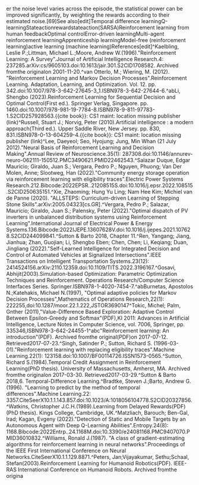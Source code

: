 er the noise level varies across the episode, the statistical power can be improved significantly, by weighting the rewards according to their estimated noise.[69]See also[edit]Temporal difference learningQ-learningStateactionrewardstateaction(SARSA)Reinforcement learning from human feedbackOptimal controlError-driven learningMulti-agent reinforcement learningApprenticeship learningModel-free (reinforcement learning)active learning (machine learning)References[edit]^Kaelbling, Leslie P.;Littman, Michael L.;Moore, Andrew W.(1996)."Reinforcement Learning: A Survey".Journal of Artificial Intelligence Research.4: 237285.arXiv:cs/9605103.doi:10.1613/jair.301.S2CID1708582. Archived fromthe originalon 2001-11-20.^van Otterlo, M.; Wiering, M. (2012). "Reinforcement Learning and Markov Decision Processes".Reinforcement Learning. Adaptation, Learning, and Optimization. Vol. 12. pp. 342.doi:10.1007/978-3-642-27645-3_1.ISBN978-3-642-27644-6.^abLi, Shengbo (2023).Reinforcement Learning for Sequential Decision and Optimal Control(First ed.). Springer Verlag, Singapore. pp. 1460.doi:10.1007/978-981-19-7784-8.ISBN978-9-811-97783-1.S2CID257928563.{{cite book}}: CS1 maint: location missing publisher (link)^Russell, Stuart J.; Norvig, Peter (2010).Artificial intelligence : a modern approach(Third ed.). Upper Saddle River, New Jersey. pp. 830, 831.ISBN978-0-13-604259-4.{{cite book}}: CS1 maint: location missing publisher (link)^Lee, Daeyeol; Seo, Hyojung; Jung, Min Whan (21 July 2012)."Neural Basis of Reinforcement Learning and Decision Making".Annual Review of Neuroscience.35(1): 287308.doi:10.1146/annurev-neuro-062111-150512.PMC3490621.PMID22462543.^Salazar Duque, Edgar Mauricio; Giraldo, Juan S.; Vergara, Pedro P.; Nguyen, Phuong; Van Der Molen, Anne; Slootweg, Han (2022)."Community energy storage operation via reinforcement learning with eligibility traces".Electric Power Systems Research.212.Bibcode:2022EPSR..21208515S.doi:10.1016/j.epsr.2022.108515.S2CID250635151.^Xie, Zhaoming; Hung Yu Ling; Nam Hee Kim; Michiel van de Panne (2020). "ALLSTEPS: Curriculum-driven Learning of Stepping Stone Skills".arXiv:2005.04323[cs.GR].^Vergara, Pedro P.; Salazar, Mauricio; Giraldo, Juan S.; Palensky, Peter (2022)."Optimal dispatch of PV inverters in unbalanced distribution systems using Reinforcement Learning".International Journal of Electrical Power & Energy Systems.136.Bibcode:2022IJEPE.13607628V.doi:10.1016/j.ijepes.2021.107628.S2CID244099841.^Sutton & Barto 2018, Chapter 11.^Ren, Yangang; Jiang, Jianhua; Zhan, Guojian; Li, Shengbo Eben; Chen, Chen; Li, Keqiang; Duan, Jingliang (2022)."Self-Learned Intelligence for Integrated Decision and Control of Automated Vehicles at Signalized Intersections".IEEE Transactions on Intelligent Transportation Systems.23(12): 2414524156.arXiv:2110.12359.doi:10.1109/TITS.2022.3196167.^Gosavi, Abhijit(2003).Simulation-based Optimization: Parametric Optimization Techniques and Reinforcement. Operations Research/Computer Science Interfaces Series. Springer.ISBN978-1-4020-7454-7.^abBurnetas, Apostolos N.;Katehakis, Michael N.(1997), "Optimal adaptive policies for Markov Decision Processes",Mathematics of Operations Research,22(1): 222255,doi:10.1287/moor.22.1.222,JSTOR3690147^Tokic, Michel; Palm, Gnther (2011),"Value-Difference Based Exploration: Adaptive Control Between Epsilon-Greedy and Softmax"(PDF),KI 2011: Advances in Artificial Intelligence, Lecture Notes in Computer Science, vol. 7006, Springer, pp. 335346,ISBN978-3-642-24455-1^abc"Reinforcement learning: An introduction"(PDF). Archived fromthe original(PDF)on 2017-07-12. Retrieved2017-07-23.^Singh, Satinder P.; Sutton, Richard S. (1996-03-01)."Reinforcement learning with replacing eligibility traces".Machine Learning.22(1): 123158.doi:10.1007/BF00114726.ISSN1573-0565.^Sutton, Richard S.(1984).Temporal Credit Assignment in Reinforcement Learning(PhD thesis). University of Massachusetts, Amherst, MA. Archived fromthe originalon 2017-03-30. Retrieved2017-03-29.^Sutton & Barto 2018,6. Temporal-Difference Learning.^Bradtke, Steven J.;Barto, Andrew G.(1996). "Learning to predict by the method of temporal differences".Machine Learning.22: 3357.CiteSeerX10.1.1.143.857.doi:10.1023/A:1018056104778.S2CID20327856.^Watkins, Christopher J.C.H.(1989).Learning from Delayed Rewards(PDF)(PhD thesis). Kings College, Cambridge, UK.^Matzliach, Barouch; Ben-Gal, Irad; Kagan, Evgeny (2022)."Detection of Static and Mobile Targets by an Autonomous Agent with Deep Q-Learning Abilities".Entropy.24(8): 1168.Bibcode:2022Entrp..24.1168M.doi:10.3390/e24081168.PMC9407070.PMID36010832.^Williams, Ronald J.(1987). "A class of gradient-estimating algorithms for reinforcement learning in neural networks".Proceedings of the IEEE First International Conference on Neural Networks.CiteSeerX10.1.1.129.8871.^Peters, Jan;Vijayakumar, Sethu;Schaal, Stefan(2003).Reinforcement Learning for Humanoid Robotics(PDF). IEEE-RAS International Conference on Humanoid Robots. Archived fromthe origina